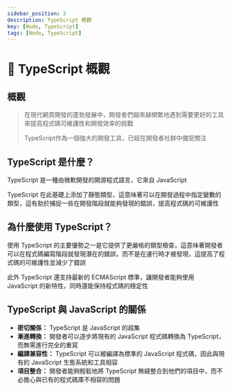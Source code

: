 ```yaml
---
sidebar_position: 3
description: TypeScript 概觀
key: [Node, TypeScript]
tags: [Node, TypeScript]
---
```


# 🪿 TypeScript 概觀

## **概觀**

> 在現代網頁開發的蓬勃發展中，開發者們越來越頻繁地遇到需要更好的工具來提高程式碼可維護性和開發效率的挑戰
>
> TypeScript作為一個強大的開發工具，已經在開發者社群中備受關注

## **TypeScript 是什麼？**

TypeScript 是一種由微軟開發的開源程式語言，它來自 JavaScript

TypeScript 在此基礎上添加了靜態類型，這意味著可以在開發過程中指定變數的類型，這有助於捕捉一些在開發階段就能夠發現的錯誤，提高程式碼的可維護性

## **為什麼使用 TypeScript？**

使用 TypeScript 的主要優勢之一是它提供了更嚴格的類型檢查，這意味著開發者可以在程式碼編寫階段就發現潛在的錯誤，而不是在運行時才被發現，這提高了程式碼的可維護性並減少了錯誤

此外 TypeScript 還支持最新的 ECMAScript 標準，讓開發者能夠使用 JavaScript 的新特性，同時還能保持程式碼的穩定性

## **TypeScript 與 JavaScript 的關係**

- **密切關係：** TypeScript 是 JavaScript 的超集
- **漸進轉換：** 開發者可以逐步將現有的 JavaScript 程式碼轉換為 TypeScript，而無需進行完全的重寫
- **編譯兼容性：** TypeScript 可以被編譯為標準的 JavaScript 程式碼，因此與現有的 JavaScript 生態系統和工具相容
- **項目整合：** 開發者能夠輕鬆地將 TypeScript 無縫整合到他們的項目中，而不必擔心與已有的程式碼庫不相容的問題
